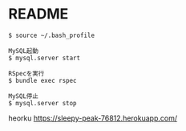 # README

```
$ source ~/.bash_profile
```

```
MySQL起動
$ mysql.server start

RSpecを実行
$ bundle exec rspec

MySQL停止
$ mysql.server stop
```

heorku
https://sleepy-peak-76812.herokuapp.com/ 